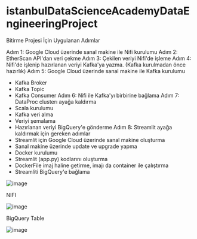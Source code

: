 # istanbulDataScienceAcademyDataEngineeringProject

Bitirme Projesi İçin Uygulanan Adımlar

Adım 1: Google Cloud üzerinde sanal makine ile Nifi kurulumu
Adım 2: EtherScan API'dan veri çekme
Adım 3: Çekilen veriyi Nifi'de işleme
Adım 4: Nifi'de işlenip hazırlanan veriyi Kafka'ya yazma. (Kafka kurulmadan önce hazırlık)
Adım 5: Google Cloud üzerinde sanal makine ile Kafka kurulumu
- Kafka Broker
- Kafka Topic
- Kafka Consumer
Adım 6: Nifi ile Kafka'yı birbirine bağlama
Adım 7: DataProc clusterı ayağa kaldırma
- Scala kurulumu
- Kafka veri alma
- Veriyi şemalama
- Hazırlanan veriyi BigQuery'e gönderme
Adım 8: Streamlit ayağa kaldırmak için gereken adımlar
- Streamlit için Google Cloud üzerinde sanal makine oluşturma
- Sanal makine üzerinde update ve upgrade yapma
- Docker kurulumu
- Streamlit (app.py) kodlarını oluşturma
- DockerFile imaj haline getirme, imajı da container ile çalıştırma
- Streamliti BigQuery'e bağlama
        

![image](https://user-images.githubusercontent.com/75843728/216263294-846f0cde-4556-4e48-a489-aadd98b5ece5.png)



NIFI 

![image](https://user-images.githubusercontent.com/75843728/216264209-7eeffb1b-890d-4a84-8642-ca32107c6361.png)


BigQuery Table

![image](https://user-images.githubusercontent.com/75843728/216263964-72744c91-4963-4159-81bf-30ef3e1a116c.png)
